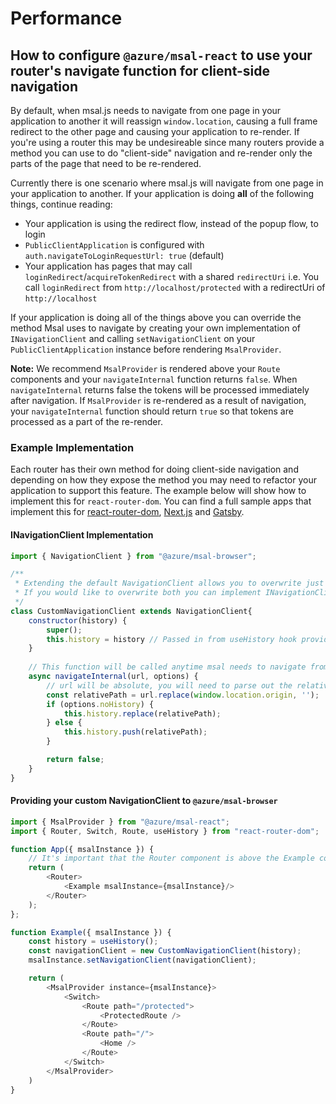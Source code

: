# Performance

## How to configure `@azure/msal-react` to use your router's navigate function for client-side navigation

By default, when msal.js needs to navigate from one page in your application to another it will reassign `window.location`, causing a full frame redirect to the other page and causing your application to re-render. If you're using a router this may be undesireable since many routers provide a method you can use to do "client-side" navigation and re-render only the parts of the page that need to be re-rendered.

Currently there is one scenario where msal.js will navigate from one page in your application to another. If your application is doing **all** of the following things, continue reading:

- Your application is using the redirect flow, instead of the popup flow, to login
- `PublicClientApplication` is configured with `auth.navigateToLoginRequestUrl: true` (default)
- Your application has pages that may call `loginRedirect`/`acquireTokenRedirect` with a shared `redirectUri` i.e. You call `loginRedirect` from `http://localhost/protected` with a redirectUri of `http://localhost`

If your application is doing all of the things above you can override the method Msal uses to navigate by creating your own implementation of `INavigationClient` and calling `setNavigationClient` on your `PublicClientApplication` instance before rendering `MsalProvider`.

**Note:** We recommend `MsalProvider` is rendered above your `Route` components and your `navigateInternal` function returns `false`. When `navigateInternal` returns false the tokens will be processed immediately after navigation. If `MsalProvider` is re-rendered as a result of navigation, your `navigateInternal` function should return `true` so that tokens are processed as a part of the re-render.

### Example Implementation

Each router has their own method for doing client-side navigation and depending on how they expose the method you may need to refactor your application to support this feature. The example below will show how to implement this for `react-router-dom`. You can find a full sample apps that implement this for [react-router-dom](https://github.com/AzureAD/microsoft-authentication-library-for-js/tree/dev/samples/msal-react-samples/react-router-sample), [Next.js](https://github.com/AzureAD/microsoft-authentication-library-for-js/tree/dev/samples/msal-react-samples/nextjs-sample) and [Gatsby](https://github.com/AzureAD/microsoft-authentication-library-for-js/tree/dev/samples/msal-react-samples/gatsby-sample).

#### INavigationClient Implementation

```javascript
import { NavigationClient } from "@azure/msal-browser";

/**
 * Extending the default NavigationClient allows you to overwrite just navigateInternal while continuing to use the default navigateExternal function
 * If you would like to overwrite both you can implement INavigationClient directly instead
 */
class CustomNavigationClient extends NavigationClient{
    constructor(history) {
        super();
        this.history = history // Passed in from useHistory hook provided by react-router-dom;
    }
    
    // This function will be called anytime msal needs to navigate from one page in your application to another
    async navigateInternal(url, options) {
        // url will be absolute, you will need to parse out the relative path to provide to the history API
        const relativePath = url.replace(window.location.origin, '');
        if (options.noHistory) {
            this.history.replace(relativePath);
        } else {
            this.history.push(relativePath);
        }

        return false;
    }
}
```

#### Providing your custom NavigationClient to `@azure/msal-browser`

```javascript
import { MsalProvider } from "@azure/msal-react";
import { Router, Switch, Route, useHistory } from "react-router-dom";

function App({ msalInstance }) {
    // It's important that the Router component is above the Example component because you'll need to use the useHistory hook before rendering MsalProvider
    return (
        <Router>
            <Example msalInstance={msalInstance}/>
        </Router>
    );
};

function Example({ msalInstance }) {
    const history = useHistory();
    const navigationClient = new CustomNavigationClient(history);
    msalInstance.setNavigationClient(navigationClient);

    return (
        <MsalProvider instance={msalInstance}>
            <Switch>
                <Route path="/protected">
                    <ProtectedRoute />
                </Route>
                <Route path="/">
                    <Home />
                </Route>
            </Switch>
        </MsalProvider>
    )
}
```
